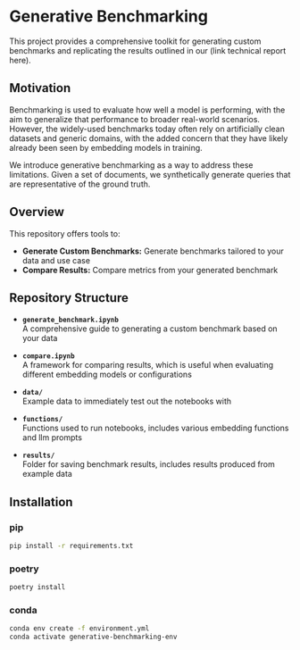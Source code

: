 # Generative Benchmarking

This project provides a comprehensive toolkit for generating custom benchmarks and replicating the results outlined in our (link technical report here).

## Motivation

Benchmarking is used to evaluate how well a model is performing, with the aim to generalize that performance to broader real-world scenarios. However, the widely-used benchmarks today often rely on artificially clean datasets and generic domains, with the added concern that they have likely already been seen by embedding models in training.

We introduce generative benchmarking as a way to address these limitations. Given a set of documents, we synthetically generate queries that are representative of the ground truth.


## Overview
This repository offers tools to:
- **Generate Custom Benchmarks:** Generate benchmarks tailored to your data and use case
- **Compare Results:** Compare metrics from your generated benchmark

## Repository Structure

- **`generate_benchmark.ipynb`**  
  A comprehensive guide to generating a custom benchmark based on your data

- **`compare.ipynb`**  
  A framework for comparing results, which is useful when evaluating different embedding models or configurations

- **`data/`**  
  Example data to immediately test out the notebooks with

- **`functions/`**  
  Functions used to run notebooks, includes various embedding functions and llm prompts

- **`results/`**  
  Folder for saving benchmark results, includes results produced from example data



## Installation

### pip

```bash
pip install -r requirements.txt
```

### poetry
```bash
poetry install
```

### conda
```bash
conda env create -f environment.yml
conda activate generative-benchmarking-env
```